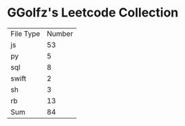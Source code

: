 # GGolfz's Leetcode Collection

<table><tr><td>File Type</td><td>Number</td></tr><tr><td>js</td><td>53</td></tr><tr><td>py</td><td>5</td></tr><tr><td>sql</td><td>8</td></tr><tr><td>swift</td><td>2</td></tr><tr><td>sh</td><td>3</td></tr><tr><td>rb</td><td>13</td></tr><tr><td>Sum</td><td>84</td></tr></table>